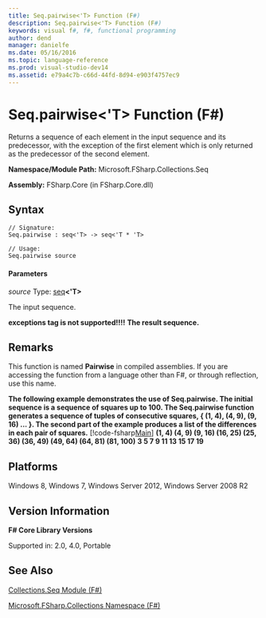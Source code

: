 ```yaml
---
title: Seq.pairwise<'T> Function (F#)
description: Seq.pairwise<'T> Function (F#)
keywords: visual f#, f#, functional programming
author: dend
manager: danielfe
ms.date: 05/16/2016
ms.topic: language-reference
ms.prod: visual-studio-dev14
ms.assetid: e79a4c7b-c66d-44fd-8d94-e903f4757ec9 
---
```


# Seq.pairwise<'T> Function (F#)

Returns a sequence of each element in the input sequence and its predecessor, with the exception of the first element which is only returned as the predecessor of the second element.

**Namespace/Module Path:** Microsoft.FSharp.Collections.Seq

**Assembly:** FSharp.Core (in FSharp.Core.dll)


## Syntax

```
// Signature:
Seq.pairwise : seq<'T> -> seq<'T * 'T>

// Usage:
Seq.pairwise source
```

#### Parameters
*source*
Type: [seq](https://msdn.microsoft.com/library/2f0c87c6-8a0d-4d33-92a6-10d1d037ce75)**&lt;'T&gt;**


The input sequence.



**exceptions tag is not supported!!!!**
**The result sequence.**
## Remarks
This function is named **Pairwise** in compiled assemblies. If you are accessing the function from a language other than F#, or through reflection, use this name.

**The following example demonstrates the use of Seq.pairwise. The initial sequence is a sequence of squares up to 100. The Seq.pairwise function generates a sequence of tuples of consecutive squares, { (1, 4), (4, 9), (9, 16) ... }. The second part of the example produces a list of the differences in each pair of squares.**
[!code-fsharp[Main](snippets/fssequences/snippet18.fs)]
**(1, 4) (4, 9) (9, 16) (16, 25) (25, 36) (36, 49) (49, 64) (64, 81) (81, 100)**
**3 5 7 9 11 13 15 17 19**
## Platforms
Windows 8, Windows 7, Windows Server 2012, Windows Server 2008 R2


## Version Information
**F# Core Library Versions**

Supported in: 2.0, 4.0, Portable




## See Also
[Collections.Seq Module &#40;F&#35;&#41;](Collections.Seq-Module-%5BFSharp%5D.md)

[Microsoft.FSharp.Collections Namespace &#40;F&#35;&#41;](Microsoft.FSharp.Collections-Namespace-%5BFSharp%5D.md)


